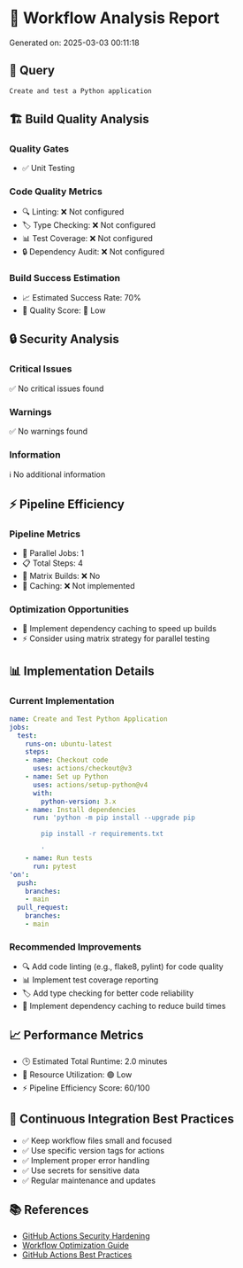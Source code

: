 # 🚀 Workflow Analysis Report
Generated on: 2025-03-03 00:11:18

## 📝 Query
```
Create and test a Python application
```

## 🏗️ Build Quality Analysis

### Quality Gates
- ✅ Unit Testing

### Code Quality Metrics
- 🔍 Linting: ❌ Not configured
- 🏷️ Type Checking: ❌ Not configured
- 📊 Test Coverage: ❌ Not configured
- 🔒 Dependency Audit: ❌ Not configured

### Build Success Estimation
- 📈 Estimated Success Rate: 70%
- 🎯 Quality Score: 🔴 Low

## 🔒 Security Analysis
### Critical Issues
✅ No critical issues found

### Warnings
✅ No warnings found

### Information
ℹ️ No additional information

## ⚡ Pipeline Efficiency
### Pipeline Metrics
- 🔄 Parallel Jobs: 1
- 📋 Total Steps: 4
- 🔀 Matrix Builds: ❌ No
- 💾 Caching: ❌ Not implemented

### Optimization Opportunities
- 💾 Implement dependency caching to speed up builds
- ⚡ Consider using matrix strategy for parallel testing

## 📊 Implementation Details

### Current Implementation
```yaml
name: Create and Test Python Application
jobs:
  test:
    runs-on: ubuntu-latest
    steps:
    - name: Checkout code
      uses: actions/checkout@v3
    - name: Set up Python
      uses: actions/setup-python@v4
      with:
        python-version: 3.x
    - name: Install dependencies
      run: 'python -m pip install --upgrade pip

        pip install -r requirements.txt

        '
    - name: Run tests
      run: pytest
'on':
  push:
    branches:
    - main
  pull_request:
    branches:
    - main

```

### Recommended Improvements
- 🔍 Add code linting (e.g., flake8, pylint) for code quality
- 📊 Implement test coverage reporting
- 🏷️ Add type checking for better code reliability
- 💾 Implement dependency caching to reduce build times

## 📈 Performance Metrics
- 🕒 Estimated Total Runtime: 2.0 minutes
- 💪 Resource Utilization: 🟢 Low
- ⚡ Pipeline Efficiency Score: 60/100

## 🔄 Continuous Integration Best Practices
- ✅ Keep workflow files small and focused
- ✅ Use specific version tags for actions
- ✅ Implement proper error handling
- ✅ Use secrets for sensitive data
- ✅ Regular maintenance and updates

## 📚 References
- [GitHub Actions Security Hardening](https://docs.github.com/en/actions/security-guides/security-hardening-for-github-actions)
- [Workflow Optimization Guide](https://docs.github.com/en/actions/using-workflows/about-workflows)
- [GitHub Actions Best Practices](https://docs.github.com/en/actions/learn-github-actions/best-practices-for-using-github-actions)
